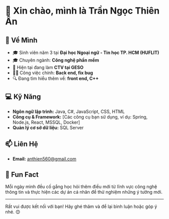 # 👋 Xin chào, mình là Trần Ngọc Thiên Ân

## 💼 Về Mình

- 🎓 Sinh viên năm 3 tại **Đại học Ngoại ngữ - Tin học TP. HCM (HUFLIT)**
- 🎓 Chuyên ngành: **Công nghệ phần mềm**
- 🏢 Hiện tại đang làm **CTV tại GESO**
- 👨‍💻 Công việc chính: **Back end, fix bug**
- 🔍 Đang tìm hiểu thêm về: **front end, C++**

## 💻 Kỹ Năng

- **Ngôn ngữ lập trình:** Java, C#, JavaScript, CSS, HTML
- **Công cụ & Framework:** [Các công cụ bạn sử dụng, ví dụ: Spring, Node.js, React, MSSQL, Docker]
- **Quản lý cơ sở dữ liệu:** SQL Server

## 📫 Liên Hệ

- **Email:** anthien560@gmail.com

## 🌱 Fun Fact

Mỗi ngày mình đều cố gắng học hỏi thêm điều mới từ lĩnh vực công nghệ thông tin và thực hiện các dự án cá nhân để thử nghiệm những ý tưởng mới.

---

Rất vui được kết nối với bạn! Hãy ghé thăm và để lại bình luận hoặc góp ý nhé. 😊
